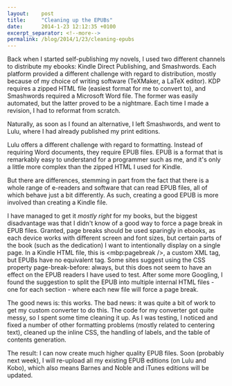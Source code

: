 ```yaml
---
layout:    post
title:     "Cleaning up the EPUBs"
date:      2014-1-23 12:12:35 +0100
excerpt_separator: <!--more-->
permalink: /blog/2014/1/23/cleaning-epubs
---
```


Back when I started self-publishing my novels, I used two different channels to distribute my ebooks: Kindle Direct Publishing, and Smashwords. Each platform provided a different challenge with regard to distribution, mostly because of my choice of writing software (TeXMaker, a LaTeX editor). KDP requires a zipped HTML file (easiest format for me to convert to), and Smashwords required a Microsoft Word file. The former was easily automated, but the latter proved to be a nightmare. Each time I made a revision, I had to reformat from scratch.

<!--more-->
Naturally, as soon as I found an alternative, I left Smashwords, and went to Lulu, where I had already published my print editions.

Lulu offers a different challenge with regard to formatting. Instead of requiring Word documents, they require EPUB files. EPUB is a format that is remarkably easy to understand for a programmer such as me, and it's only a little more complex than the zipped HTML I used for Kindle.

But there are differences, stemming in part from the fact that there is a whole range of e-readers and software that can read EPUB files, all of which behave just a bit differently. As such, creating a good EPUB is more involved than creating a Kindle file.

I have managed to get it *mostly right* for my books, but the biggest disadvantage was that I didn't know of a good way to force a page break in EPUB files. Granted, page breaks should be used sparingly in ebooks, as each device works with different screen and font sizes, but certain parts of the book (such as the dedication) I want to intentionally display on a single page. In a Kindle HTML file, this is &lt;mbp:pagebreak /&gt;, a custom XML tag, but EPUBs have no equivalent tag. Some sites suggest using the CSS property page-break-before: always, but this does not seem to have an effect on the EPUB readers I have used to test. After some more Googling, I found the suggestion to split the EPUB into multiple internal HTML files - one for each section - where each new file will force a page break.

The good news is: this works. The bad news: it was quite a bit of work to get my custom converter to do this. The code for my converter got quite messy, so I spent some time cleaning it up. As I was testing, I noticed and fixed a number of other formatting problems (mostly related to centering text), cleaned up the inline CSS, the handling of labels, and the table of contents generation.

The result: I can now create much higher quality EPUB files. Soon (probably next week), I will re-upload all my existing EPUB editions (on Lulu and Kobo), which also means Barnes and Noble and iTunes editions will be updated.